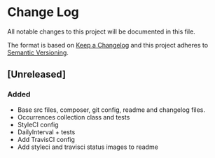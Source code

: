 # Change Log
All notable changes to this project will be documented in this file.

The format is based on [Keep a Changelog](http://keepachangelog.com/) 
and this project adheres to [Semantic Versioning](http://semver.org/).

## [Unreleased]
### Added
- Base src files, composer, git config, readme and changelog files.
- Occurrences collection class and tests
- StyleCI config
- DailyInterval + tests
- Add TravisCI config
- Add styleci and travisci status images to readme